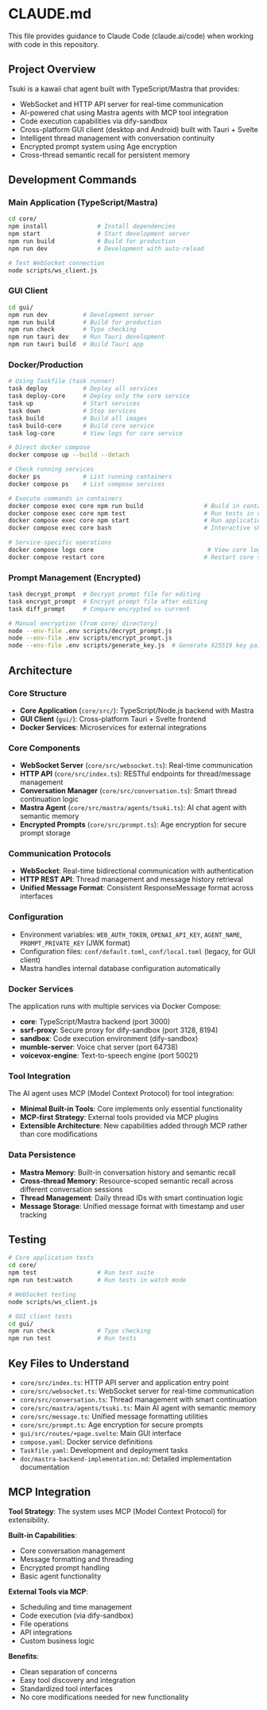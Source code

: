 # CLAUDE.md

This file provides guidance to Claude Code (claude.ai/code) when working with code in this repository.

## Project Overview

Tsuki is a kawaii chat agent built with TypeScript/Mastra that provides:
- WebSocket and HTTP API server for real-time communication
- AI-powered chat using Mastra agents with MCP tool integration
- Code execution capabilities via dify-sandbox
- Cross-platform GUI client (desktop and Android) built with Tauri + Svelte
- Intelligent thread management with conversation continuity
- Encrypted prompt system using Age encryption
- Cross-thread semantic recall for persistent memory

## Development Commands

### Main Application (TypeScript/Mastra)
```bash
cd core/
npm install              # Install dependencies
npm start                # Start development server
npm run build            # Build for production
npm run dev              # Development with auto-reload

# Test WebSocket connection
node scripts/ws_client.js
```

### GUI Client
```bash
cd gui/
npm run dev          # Development server
npm run build        # Build for production
npm run check        # Type checking
npm run tauri dev    # Run Tauri development
npm run tauri build  # Build Tauri app
```

### Docker/Production
```bash
# Using Taskfile (task runner)
task deploy          # Deploy all services
task deploy-core     # Deploy only the core service
task up              # Start services
task down            # Stop services
task build           # Build all images
task build-core      # Build core service
task log-core        # View logs for core service

# Direct docker compose
docker compose up --build --detach

# Check running services
docker ps            # List running containers
docker compose ps    # List compose services

# Execute commands in containers
docker compose exec core npm run build                 # Build in container
docker compose exec core npm test                      # Run tests in container
docker compose exec core npm start                     # Run application in container
docker compose exec core bash                          # Interactive shell in core container

# Service-specific operations
docker compose logs core                                # View core logs
docker compose restart core                            # Restart core service
```


### Prompt Management (Encrypted)
```bash
task decrypt_prompt  # Decrypt prompt file for editing
task encrypt_prompt  # Encrypt prompt file after editing
task diff_prompt     # Compare encrypted vs current

# Manual encryption (from core/ directory)
node --env-file .env scripts/decrypt_prompt.js
node --env-file .env scripts/encrypt_prompt.js
node --env-file .env scripts/generate_key.js  # Generate X25519 key pair
```

## Architecture

### Core Structure
- **Core Application** (`core/src/`): TypeScript/Node.js backend with Mastra
- **GUI Client** (`gui/`): Cross-platform Tauri + Svelte frontend
- **Docker Services**: Microservices for external integrations

### Core Components
- **WebSocket Server** (`core/src/websocket.ts`): Real-time communication
- **HTTP API** (`core/src/index.ts`): RESTful endpoints for thread/message management
- **Conversation Manager** (`core/src/conversation.ts`): Smart thread continuation logic
- **Mastra Agent** (`core/src/mastra/agents/tsuki.ts`): AI chat agent with semantic memory
- **Encrypted Prompts** (`core/src/prompt.ts`): Age encryption for secure prompt storage

### Communication Protocols
- **WebSocket**: Real-time bidirectional communication with authentication
- **HTTP REST API**: Thread management and message history retrieval
- **Unified Message Format**: Consistent ResponseMessage format across interfaces

### Configuration
- Environment variables: `WEB_AUTH_TOKEN`, `OPENAI_API_KEY`, `AGENT_NAME`, `PROMPT_PRIVATE_KEY` (JWK format)
- Configuration files: `conf/default.toml`, `conf/local.toml` (legacy, for GUI client)
- Mastra handles internal database configuration automatically

### Docker Services
The application runs with multiple services via Docker Compose:
- **core**: TypeScript/Mastra backend (port 3000)
- **ssrf-proxy**: Secure proxy for dify-sandbox (port 3128, 8194)
- **sandbox**: Code execution environment (dify-sandbox)
- **mumble-server**: Voice chat server (port 64738)
- **voicevox-engine**: Text-to-speech engine (port 50021)

### Tool Integration
The AI agent uses MCP (Model Context Protocol) for tool integration:
- **Minimal Built-in Tools**: Core implements only essential functionality
- **MCP-first Strategy**: External tools provided via MCP plugins
- **Extensible Architecture**: New capabilities added through MCP rather than core modifications

### Data Persistence
- **Mastra Memory**: Built-in conversation history and semantic recall
- **Cross-thread Memory**: Resource-scoped semantic recall across different conversation sessions
- **Thread Management**: Daily thread IDs with smart continuation logic
- **Message Storage**: Unified message format with timestamp and user tracking

## Testing

```bash
# Core application tests
cd core/
npm test                 # Run test suite
npm run test:watch       # Run tests in watch mode

# WebSocket testing
node scripts/ws_client.js

# GUI client tests
cd gui/
npm run check            # Type checking
npm run test             # Run tests
```

## Key Files to Understand

- `core/src/index.ts`: HTTP API server and application entry point
- `core/src/websocket.ts`: WebSocket server for real-time communication
- `core/src/conversation.ts`: Thread management with smart continuation
- `core/src/mastra/agents/tsuki.ts`: Main AI agent with semantic memory
- `core/src/message.ts`: Unified message formatting utilities
- `core/src/prompt.ts`: Age encryption for secure prompts
- `gui/src/routes/+page.svelte`: Main GUI interface
- `compose.yaml`: Docker service definitions
- `Taskfile.yaml`: Development and deployment tasks
- `doc/mastra-backend-implementation.md`: Detailed implementation documentation

## MCP Integration

**Tool Strategy**: The system uses MCP (Model Context Protocol) for extensibility.

**Built-in Capabilities**: 
- Core conversation management
- Message formatting and threading
- Encrypted prompt handling
- Basic agent functionality

**External Tools via MCP**: 
- Scheduling and time management
- Code execution (via dify-sandbox)
- File operations
- API integrations
- Custom business logic

**Benefits**: 
- Clean separation of concerns
- Easy tool discovery and integration
- Standardized tool interfaces
- No core modifications needed for new functionality